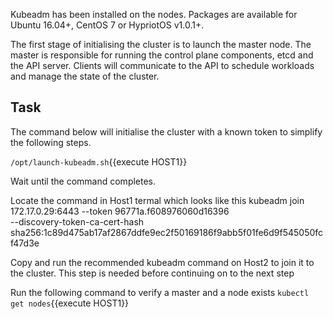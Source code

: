 

Kubeadm has been installed on the nodes. Packages are available for Ubuntu 16.04+, CentOS 7 or HypriotOS v1.0.1+.

The first stage of initialising the cluster is to launch the master node. The master is responsible for running the control plane components, etcd and the API server. Clients will communicate to the API to schedule workloads and manage the state of the cluster.

## Task

The command below will initialise the cluster with a known token to simplify the following steps.

`/opt/launch-kubeadm.sh`{{execute HOST1}}

Wait until the command completes.

Locate the command in Host1 termal which looks like this
kubeadm join 172.17.0.29:6443 --token 96771a.f608976060d16396 \
    --discovery-token-ca-cert-hash sha256:1c89d475ab17af2867ddfe9ec2f50169186f9abb5f01fe6d9f545050fcf47d3e

Copy and run the recommended kubeadm command on Host2 to join it to the cluster. This step is needed before continuing on to the next step

Run the following command to verify a master and a node exists
`kubectl get nodes`{{execute HOST1}}

